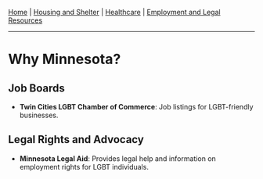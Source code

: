 [Home](/) | [Housing and Shelter](/housing) | [Healthcare](/healthcare) | [Employment and Legal Resources](/employment)

---

# Why Minnesota?

## Job Boards
- **Twin Cities LGBT Chamber of Commerce**: Job listings for LGBT-friendly businesses.

## Legal Rights and Advocacy
- **Minnesota Legal Aid**: Provides legal help and information on employment rights for LGBT individuals.
